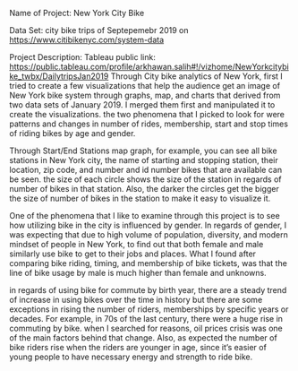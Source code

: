 Name of Project: New York City Bike

Data Set: city bike trips of Septepemebr 2019 on https://www.citibikenyc.com/system-data

Project Description:
Tableau public link: https://public.tableau.com/profile/arkhawan.salih#!/vizhome/NewYorkcitybike_twbx/DailytripsJan2019
Through City bike analytics of New York, first I tried to create a few visualizations that help the audience get an image of New York bike system through graphs, map, and charts that derived from two data sets of January 2019. I merged them first and manipulated it to create the visualizations. the two phenomena that I picked to look for were patterns and changes in number of rides, membership, start and stop times of riding bikes by age and gender. 

Through Start/End Stations map graph, for example, you can see all bike stations in New York city, the name of starting and stopping station, their location, zip code, and number and id number bikes that are available can be seen. the size of each circle shows the size of the station in regards of number of bikes in that station. Also, the darker the circles get the bigger the size of number of bikes in the station to make it easy to visualize it.

One of the phenomena that I like to examine through this project is to see how utilizing bike in the city is influenced by gender. In regards of gender, I was expecting that due to high volume of population, diversity, and modern mindset of people in New York, to find out that both female and male similarly use bike to get to their jobs and places. What I found after comparing bike riding, timing, and membership of bike tickets, was that the line of bike usage by male is much higher than female and unknowns.


in regards of using bike for commute by birth year, there are a steady trend of increase in using bikes over the time in history but there are some exceptions in rising the number of riders, memberships by specific years or decades. For example, in 70s of the last century, there were a huge rise in commuting by bike. when I searched for reasons, oil prices crisis was one of the main factors behind that change. Also, as expected the number of bike riders rise when the riders are younger in age, since it’s easier of young people to have necessary energy and strength to ride bike.






